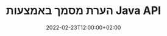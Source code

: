 ---
############################# Static ############################
layout: "product"
date: 2022-02-23T12:00:00+02:00
draft: false

product: "Annotation"
product_tag: "annotation"
platform: "Java"
platform_tag: "java"

############################# Head ############################
head_title: "Java Document Annotation API | הצג והערת תמונות PDF Word Excel PPTX"
head_description: "Java Document Annotation API. הצג, תייג, הערה והערה PDF Word DOCX, Excel XLSX, PPTX, EML EMLX, VSS VSD, OTP, CAD ופורמטים של קבצי תמונה."

############################# Header ##########################
title: "הערת מסמך באמצעות Java API"
description: "בנו יישומי Java עם יכולות הצגה והערה של PDF, HTML, MS Office ופורמטים אחרים של מסמכים מבלי להתקין תוכנה חיצונית כלשהי."
button:
    enable: true
    icon: "fas fa-arrow-down"
    label: "הורד גרסת ניסיון בחינם"
    link: "https://downloads.groupdocs.com/annotation/java"

############################# SubMenu #########################
submenu:
    enable: true
    
    left:
        img_alt: "GroupDocs.Annotation for Java"
        image: "https://www.groupdocs.cloud/templates/groupdocs/images/product-logos/groupdocs-annotation-java.png"
        product: "GroupDocs.Annotation"
        platform: "Java"

    middle:
        button:
            # button loop
            - link: "#features"
              text: "מאפיינים"

            # button loop
            - link: "https://products.groupdocs.app/annotation"
              text: "הדגמות חיות"

            # button loop
            - link: "https://purchase.groupdocs.com/pricing/annotation/java"
              text: "תמחור"

    right:
        link_download: "https://downloads.groupdocs.com/annotation"
        link_learn: "https://docs.groupdocs.com/annotation/java/"
        link_buy: "https://purchase.groupdocs.com"

############################# Overview ############################
overview:
    enable: true
    content: |
      GroupDocs.Annotation Java API הוא מוצר המאפשר לך לעבוד עם הערות במסמכים בפלטפורמות ומערכות הפעלה שונות, כגון אנדרואיד, MacOS, Linux, Windows. GroupDocs.Annotation מספקת ספרייה עם API פשוט שנותן יתרונות רבים: למשל, אם אתה צריך לשמור על סודיות הנתונים או לבחור כמה כוח אתה צריך לעבוד עם הספרייה, או לשנות חלקית את העבודה עם הערות, הספרייה מאוד קל משקל וגמיש.

      GroupDocs.Annotation עבור Java API מאפשר לך לעבוד עם סוגים שונים של הערות, הכוללות: טקסט, פוליקו, שטח, קו תחתון, נקודה, סימן מים, חץ, אליפסה, החלפת טקסט, מרחק, שדה טקסט, עיבוד משאבים וכו'. ותומך ברוב פורמטים פופולריים של מסמכים כגון: PDF, HTML, Microsoft Office Word, גיליונות אלקטרוניים של Excel, מצגות PowerPoint, Visio, מיילים של Outlook, תמונות, מטא-קבצים, ציור CAD ועוד פורמטים שונים. ה-API מספק את היכולת לקבל תמונות ממוזערות של דפי מסמכים ותומך בייבוא ​​וייצוא הערות לקבצי PDF וממנה.

      באמצעות ספרייה, אתה יכול [הוסף](/annotation/java/bmp/), [ערוך](/annotation/java/bmp/), [חלץ](/annotation/java/bmp/) ו-[מחק](/annotation/java/bmp/) הערות ממסמכים, סובב מסמכים, שינוי פתרון תמונות ממוזערות וזו אינה רשימה מלאה של כל האפשרויות. הוא גם מציע קבוצה מקיפה של אובייקטי נתונים כדי להתאים אישית את מאפייני ההערות בהתאם לדרישות שלך בכל פורמטי המסמכים הנתמכים.

      העבודה עם GroupDocs.Annotation for Java API היא פשוטה מאוד ומורכבת מכמה שלבים בסיסיים בלבד. בהתחלה אתה צריך להגדיר רישיון, ואז לבחור את הקובץ שאתה רוצה לעבוד איתו, ואז לעשות מניפולציה איכשהו עם הערות למסמך (מחק/ערוך/חילוץ/מחיקה) ולשמור את התוצאה. למידע נוסף, עיין במוצר [תיעוד](https://docs.groupdocs.com/annotation/java/getting-started/) או ב[דוגמאות](https://github.com/groupdocs-annotation/GroupDocs.Annotation) -ל-Java) מוגדר.
      
      GroupDocs.Annotation מתעדכן באופן שוטף ומספק תמיכה ללקוחותיה, אתה תמיד מוזמן לשאול אותנו שאלות או לשלוח רעיונות או לספר לנו על הצרכים שלך למשהו חדש ואנו נשמח ליישם זאת בגרסאות החדשות שלנו.
    tabs:
      enable: true
      
      ## TAB ONE ##
      tab_one:
        description: |
          להלן סקירה כללית של GroupDocs.Annotation עבור Java:
      
        right:
          enable: true
          icon: "fab fa-html5"
          title:  סקירה כללית
          content: |
            * הוסף הערות
            * ייצא הערות 
            * ייבוא ​​הערות
            * הערות מבוססות תשובות
            * תאימות הערות
      
      ## TAB TWO ##
      tab_two:
        description: |
          GroupDocs.Annotation עבור Java תומך בכל [פורמטי קובץ המסמכים] הפופולריים (https://docs.groupdocs.com/annotation/java/supported-document-formats/) כולל: Microsoft Office, PDF, תמונות ועוד רבים אחרים.

        left:
          enable: true
          table:
            # table loop
            - title: "Microsoft Office Formats"
              content: |
                * **Word**: [DOC](/annotation/java/doc/), [DOCX](/annotation/java/docx/), [DOCM](/annotation/java/docm/), [DOT](/annotation/java/dot/), [DOTX](/annotation/java/dotx/), [RTF](/annotation/java/rtf/)
                * **Excel**: [XLS](/annotation/java/xls/), [XLSX](/annotation/java/xlsx/), [XLSB](/annotation/java/xlsb/), [XLSM](/annotation/java/xlsm/)
                * **PowerPoint**: [PPT](/annotation/java/ppt/), [PPTX](/annotation/java/pptx/), [PPS](/annotation/java/pps/), [PPSX](/annotation/java/ppsx/), [POTM](/annotation/java/potm/), [POTX](/annotation/java/potx/), [PPSM](/annotation/java/ppsm/), [PPTM](/annotation/java/pptm/), [WMF](/annotation/java/wmf/), [EMF](/annotation/java/emf/)
                * **Outlook**: [EML](/annotation/java/eml/), [EMLX](/annotation/java/emlx/), [MSG](/annotation/java/msg/)
                * **Visio**: [VSS](/annotation/java/vss/), [VST](/annotation/java/vst/), [VSD](/annotation/java/vsd/), [VSDX](/annotation/java/vsdx/), [VSX](/annotation/java/vsx/)

        right:
          enable: true
          table:
            # table loop
            - title: "Other Formats"
              content: |
                * **Portable**: [PDF](/annotation/java/pdf/) (PDF/A-1a, PDF/A-1b, PDF/A-2a)
                * **OpenDocument**: [ODT](/annotation/java/odt/), [ODS](/annotation/java/ods/), [ODP](/annotation/java/odp/)
                * **Images**: [BMP](/annotation/java/bmp/), [JPG](/annotation/java/jpg/), [JPEG](/annotation/java/jpeg/), [TIFF](/annotation/java/tiff/), [TIF](/annotation/java/tif/), [PNG](/annotation/java/png/), [GIF](/annotation/java/gif/), [DCM](/annotation/java/dcm/), [DICOM](/annotation/java/dicom/)
                * **AutoCAD**: [DWG](/annotation/java/dwg/), [DXF](/annotation/java/dxf/), [CAD](/annotation/java/cad/)
                * **Other**: [HTM](/annotation/java/htm/), [HTML](/annotation/java/html/), [CSV](/annotation/java/csv/), [DJVU](/annotation/java/djvu/), [OTP](/annotation/java/otp/), [OTT](/annotation/java/ott/)

      ## TAB THREE ##
      tab_three:
        description: |
          GroupDocs.Annotation עבור Java תומך במערכות הפעלה, מסגרות ומנהלי חבילות הבאים:
        
        left:
          enable: true
          table:
            # table loop
            - icon: "fab fa-windows"
              title:  מערכות הפעלה
              content: |
                * Microsoft Windows Desktop
                * Microsoft Windows Server
                * Linux
                * MacOS

            # table loop
            - icon: "fas fa-code"
              title:  מסגרות נתמכות
              content: |
                * Java 7 (1.7) and above

        right:
          enable: true
          table:
            # table loop
            - icon: "fas fa-cogs"
              title:  סביבות פיתוח
              content: |
                * NetBeans
                * IntelliJ IDEA
                * Eclipse

            # table loop
            - icon: "fas fa-tools"
              title:  כלי אוטומציה לבנות
              content: |
                * Maven

############################# Features ############################
features:
    enable: true
    title: GroupDocs.Annotation עבור תכונות Java

    feature:
      # feature loop
      - icon: "fas fa-copy"
        link: "https://docs.groupdocs.com/annotation/java/add-area-annotation/"
        content: הוסף הערת אזור במסמך וקשר הערות פשוטות ומקוננות

      # feature loop
      - icon: "fas fa-eye"
        link: "https://docs.groupdocs.com/annotation/java/add-arrow-annotation/"
        content: הצבע על תוכן מסוים באמצעות הערת חץ

      # feature loop
      - icon: "fas fa-bolt"
        link: "https://docs.groupdocs.com/annotation/java/add-watermark-annotation/"
        content: הגדר סימני מים של טקסט ל-PDF, שקופיות, גליונות עבודה של Excel, תמונות ודיאגרמות במיקום בזווית
      
      # feature loop
      - icon: "fas fa-file-powerpoint"
        link: "https://docs.groupdocs.com/annotation/java/add-point-annotation/"
        content: הוסף הערות קופצות לכל מקום במסמך באמצעות הערת נקודה

      # feature loop
      - icon: "fas fa-code"
        link: "https://docs.groupdocs.com/annotation/java/add-polyline-annotation/"
        content: השתמש בביאור Polyline כדי לחבר רצף של מקטעי קו, מקטעי קשת או שניהם

      # feature loop
      - icon: "fas fa-cloud"
        link: "https://docs.groupdocs.com/annotation/java/add-ellipse-annotation/"
        content: הוסף הערת אליפסה ל-PDF, מסמכי Word, גיליונות אלקטרוניים, מצגות, דיאגרמות ותמונות

      # feature loop
      - icon: "fas fa-remove-format"
        link: "https://docs.groupdocs.com/annotation/java/add-watermark-annotation/"
        content: הוסף סימני מים בזווית עבור PDF, PowerPoint, Excel, תמונות ודיאגרמות

      # feature loop
      - icon: "fas fa-comment-slash"
        link: "https://docs.groupdocs.com/annotation/java/add-underline-annotation/"
        content: אחזר קואורדינטות של ביאור טקסט בייצוג תמונה של מסמך

      # feature loop
      - icon: "fas fa-location-arrow"
        link: "https://docs.groupdocs.com/annotation/java/add-annotation-to-the-document/"
        content: קו תחתון, מחיק או שנה טקסט ספציפי במסמך

      # feature loop
      - icon: "fas fa-border-all"
        link: "https://docs.groupdocs.com/annotation/java/add-annotation-to-the-document/"
        content: הוסף חותמת טקסט או סימן מים ושדה טקסט במסמך

      # feature loop
      - icon: "fas fa-wrench"
        link: "https://docs.groupdocs.com/annotation/java/add-point-annotation/"
        content: ייבוא ​​וייצוא הערות בין מסמכי Word ומצגות PowerPoint

      # feature loop
      - icon: "fas fa-columns"
        link: "https://docs.groupdocs.com/annotation/java/add-strikeout-annotation/"
        content: הוספת הערות לגיליונות אלקטרוניים של Excel עם סוגי הערות טקסט, החלפת טקסט, סימן מים ועיבוד משאבים

      # feature loop
      - icon: "fas fa-file-word"
        link: "https://docs.groupdocs.com/annotation/java/get-file-info/"
        content: הוסף הערות פוליקו, קו חוצה, קו תחתון או טקסט למצגות ושקופיות של PowerPoint

      # feature loop
      - icon: "fas fa-envelope"
        link: "https://docs.groupdocs.com/annotation/java/basic-usage/"
        content: סמן הערת נקודה במצגות באמצעות קואורדינטות X, Y

      # feature loop
      - icon: "fas fa-print"
        link: "https://docs.groupdocs.com/annotation/java/add-strikeout-annotation/"
        content: הוסף הערות קו חוצה, טקסט, קו תחתון או פוליקו לתמונות

      # feature loop
      - icon: "fas fa-file-archive"
        link: "https://docs.groupdocs.com/annotation/java/add-link-annotation/"
        content: אחזר מידע ותמונות על מסמכים עבור דיאגרמות Visio, כגון VSS ו-VSD
      
      # feature loop
      - icon: "fas fa-file-code"
        link: "https://docs.groupdocs.com/annotation/java/basic-usage/"
        content: קבל תמונות ממוזערות של דפי המסמכים ועבוד עם קובצי TIFF מרובי עמודים

      # feature loop
      - icon: "fas fa-file-excel"
        link: "https://docs.groupdocs.com/annotation/java/get-file-info/"
        content: אחזר את כל ההערות של מסמך באמצעות קריאת פונקציה אחת

      # feature loop
      - icon: "fas fa-heading"
        link: "https://docs.groupdocs.com/annotation/java/add-link-annotation/"
        content: הוסף הערות קישור למצגות PDF, Word ו-PowerPoint

      # feature loop
      - icon: "fas fa-project-diagram"
        link: "https://docs.groupdocs.com/annotation/java/add-point-annotation/"
        content: תמיכה בניתוח נתיב SVG עבור PDF, Word, דיאגרמות, Slides ופורמטים עיקריים של מסמכים אחרים

      # feature loop
      - icon: "fas fa-cube"
        link: "https://docs.groupdocs.com/annotation/java/technical-support/"
        content: תמיכה בהוספת הערת סימן מים למסמכי Word וניקוי עבור החלפת טקסט

      # feature loop
      - icon: "fab fa-uncharted"
        link: "https://docs.groupdocs.com/annotation/java/technical-support/"
        content: תמיכה בעיבוד צורות בדיאגרמות להערות טקסט
  
      # feature loop
      - icon: "fab fa-uncharted"
        link: "https://docs.groupdocs.com/annotation/java/advanced-usage/"
        content: חסוך זמן על ידי שמירה במטמון של תצוגות מקדימות של עמודים של מסמכים לעיבוד מהיר יותר
  
      # feature loop
      - icon: "fab fa-uncharted"
        link: "https://docs.groupdocs.com/annotation/java/add-annotation-to-the-document/"
        content: הוסף בקלות מסמכי Word, Excel ו-PowerPoint אפילו עם פורמטים ישנים יותר

      # feature loop
      - icon: "fab fa-uncharted"
        link: "https://docs.groupdocs.com/annotation/java/add-distance-annotation/"
        content: הצג כיתובים של הערות למרחקים עבור Excel, PowerPoint ודיאגרמות

############################# Support ############################
support:
    enable: true

############################# Solutions ############################
solutions:
    enable: true
    title: GroupDocs.Annotation מציע ממשקי API לצפייה במסמכים עבור סביבות פיתוח פופולריות אחרות

    solution:
        # solution loop
        - img_alt: "GroupDocs.Annotation for .NET"
          image: "https://www.groupdocs.cloud/templates/groupdocs/images/product-logos/groupdocs-annotation-net.png"
          product: "GroupDocs.Annotation"
          platform: ".NET"
          link: "/annotation/net/"

############################# Back to top ###############################
back_to_top:
  enable: true
---